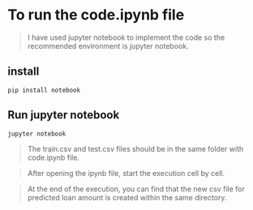 # To run the code.ipynb file

> I have used jupyter notebook to implement the code so the recommended environment is jupyter notebook.

## install
```
pip install notebook
```

## Run jupyter notebook
```
jupyter notebook
```

> The train.csv and test.csv files should be in the same folder with code.ipynb file. 

> After opening the ipynb file, start the execution cell by cell. 

> At the end of the execution, you can find that the new csv file for predicted loan amount is created within the same directory.

